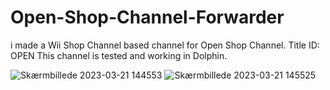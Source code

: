 # Open-Shop-Channel-Forwarder
i made a Wii Shop Channel based channel for Open Shop Channel.
Title ID: OPEN
This channel is tested and working in Dolphin.

![Skærmbillede 2023-03-21 144553](https://user-images.githubusercontent.com/115351604/226627487-2831da43-9e16-4f9d-a798-5b91c3ebf36c.png)
![Skærmbillede 2023-03-21 145525](https://user-images.githubusercontent.com/115351604/226628009-06b9b0f5-50b6-4411-80ec-67a6c5554814.png)
